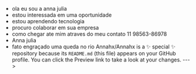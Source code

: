 - ola eu sou a anna julia
- estou interessada em uma oportunidade
- estou aprendendo tecnologia
- procuro colaborar em sua empresa
- como chegar ate mim atraves do meu contato 11 98563-86978
- Anna julia 
- fato engraçado uma queda no rio
Annahx/Annahx is a ✨ special ✨ repository because its `README.md` (this file) appears on your GitHub profile.
You can click the Preview link to take a look at your changes.
--->

